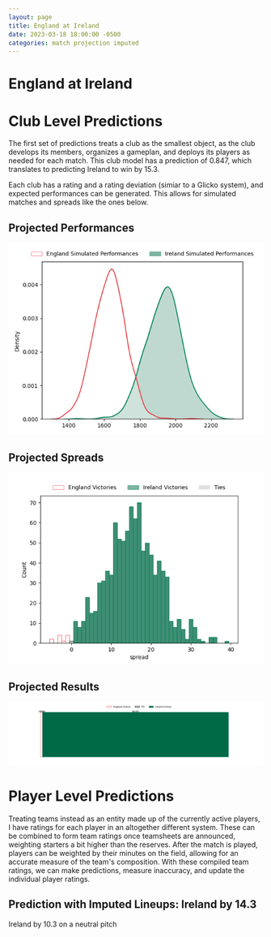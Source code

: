 ```yaml
---  
layout: page  
title: England at Ireland  
date: 2023-03-18 18:00:00 -0500  
categories: match projection imputed  
---
```

# England at Ireland

# Club Level Predictions


The first set of predictions treats a club as the smallest object, as the club develops its members, organizes a gameplan, and deploys its players as needed for each match. This club model has a prediction of 0.847, which translates to predicting Ireland to win by 15.3.

Each club has a rating and a rating deviation (simiar to a Glicko system), and expected performances can be generated. This allows for simulated matches and spreads like the ones below.
## Projected Performances


![Projected Performances](plots/performances_2023-03-18-Ireland-England.png)
## Projected Spreads


![Projected Spreads](plots/spreads_2023-03-18-Ireland-England.png)
## Projected Results


![Projected Results](plots/resultbar_2023-03-18-Ireland-England.png)
# Player Level Predictions


Treating teams instead as an entity made up of the currently active players, I have ratings for each player in an altogether different system. These can be combined to form team ratings once teamsheets are announced, weighting starters a bit higher than the reserves. After the match is played, players can be weighted by their minutes on the field, allowing for an accurate measure of the team's composition. With these compiled team ratings, we can make predictions, measure inaccuracy, and update the individual player ratings.
## Prediction with Imputed Lineups: Ireland by 14.3


Ireland by 10.3 on a neutral pitch

